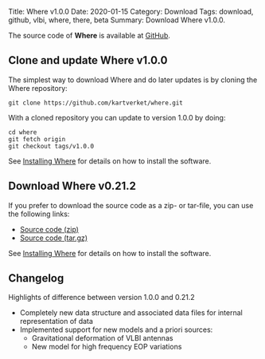 Title: Where v1.0.0
Date: 2020-01-15
Category: Download
Tags: download, github, vlbi, where, there, beta
Summary: Download Where v1.0.0.

The source code of **Where** is available at
[GitHub](https://github.com/kartverket/where).

## Clone and update Where v1.0.0

The simplest way to download Where and do later updates is by cloning the Where
repository:

    git clone https://github.com/kartverket/where.git

With a cloned repository you can update to version 1.0.0 by doing:

    cd where
    git fetch origin
    git checkout tags/v1.0.0

See [Installing Where]({filename}20180606_install.md) for details on how to install
the software.


## Download Where v0.21.2

If you prefer to download the source code as a zip- or tar-file, you can use the
following links:

+ [Source code (zip)](https://github.com/kartverket/where/archive/v1.0.0.zip)
+ [Source code (tar.gz)](https://github.com/kartverket/where/archive/v1.0.0.tar.gz)

See [Installing Where]({filename}20180606_install.md) for details on how to install
the software.


## Changelog

Highlights of difference between version 1.0.0 and 0.21.2

+ Completely new data structure and associated data files for internal representation of data
+ Implemented support for new models and a priori sources:
    + Gravitational deformation of VLBI antennas
    + New model for high frequency EOP variations

